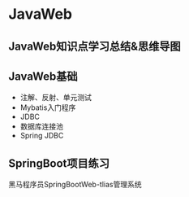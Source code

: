 # JavaWeb

## JavaWeb知识点学习总结&思维导图

## JavaWeb基础
- 注解、反射、单元测试
- Mybatis入门程序
- JDBC
- 数据库连接池
- Spring JDBC

## SpringBoot项目练习
黑马程序员SpringBootWeb-tlias管理系统




